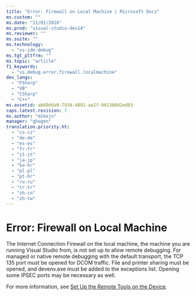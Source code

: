 ```yaml
---
title: "Error: Firewall on Local Machine | Microsoft Docs"
ms.custom: ""
ms.date: "11/01/2016"
ms.prod: "visual-studio-dev14"
ms.reviewer: ""
ms.suite: ""
ms.technology: 
  - "vs-ide-debug"
ms.tgt_pltfrm: ""
ms.topic: "article"
f1_keywords: 
  - "vs.debug.error.firewall.localmachine"
dev_langs: 
  - "FSharp"
  - "VB"
  - "CSharp"
  - "C++"
ms.assetid: ab60dda9-7934-4891-aa2f-001380d2ed83
caps.latest.revision: 7
ms.author: "mikejo"
manager: "ghogen"
translation.priority.ht: 
  - "cs-cz"
  - "de-de"
  - "es-es"
  - "fr-fr"
  - "it-it"
  - "ja-jp"
  - "ko-kr"
  - "pl-pl"
  - "pt-br"
  - "ru-ru"
  - "tr-tr"
  - "zh-cn"
  - "zh-tw"
---
```

# Error: Firewall on Local Machine
The Internet Connection Firewall on the local machine, the machine you are running Visual Studio from, is not set up to allow remote debugging. For managed or native remote debugging with the default transport, the TCP 135 port must be opened for DCOM traffic. File and printer sharing must be opened, and devenv.exe must be added to the exceptions list. Opening some IPSEC ports may be necessary as well.  
  
 For more information, see [Set Up the Remote Tools on the Device](../Topic/Set%20Up%20the%20Remote%20Tools%20on%20the%20Device.md).
